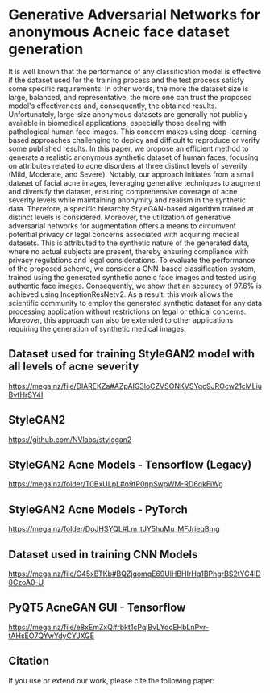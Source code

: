 # Generative Adversarial Networks for anonymous Acneic face dataset generation

It is well known that the performance of any classification model is effective if the dataset used for the training process and the test process satisfy some specific requirements. In other words, the more the dataset size is large, balanced, and representative, the more one can trust the proposed model's effectiveness and, consequently, the obtained results. Unfortunately, large-size anonymous datasets are generally not publicly available in biomedical applications, especially those dealing with pathological human face images. This concern makes using deep-learning-based approaches challenging to deploy and difficult to reproduce or verify some published results. In this paper, we propose an efficient method to generate a realistic anonymous synthetic dataset of human faces, focusing on attributes related to acne disorders at three distinct levels of severity (Mild, Moderate, and Severe). Notably, our approach initiates from a small dataset of facial acne images, leveraging generative techniques to augment and diversify the dataset, ensuring comprehensive coverage of acne severity levels while maintaining anonymity and realism in the synthetic data. Therefore, a specific hierarchy StyleGAN-based algorithm trained at distinct levels is considered. Moreover, the utilization of generative adversarial networks for augmentation offers a means to circumvent potential privacy or legal concerns associated with acquiring medical datasets. This is attributed to the synthetic nature of the generated data, where no actual subjects are present, thereby ensuring compliance with privacy regulations and legal considerations. To evaluate the performance of the proposed scheme, we consider a CNN-based classification system, trained using the generated synthetic acneic face images and tested using authentic face images. Consequently, we show that an accuracy of 97.6\% is achieved using InceptionResNetv2. As a result, this work allows the scientific community to employ the generated synthetic dataset for any data processing application without restrictions on legal or ethical concerns. Moreover, this approach can also be extended to other applications requiring the generation of synthetic medical images.

## Dataset used for training StyleGAN2 model with all levels of acne severity
https://mega.nz/file/DlAREKZa#AZpAIG3loCZVSONKVSYqc9JROcw21cMLiuBvfHrSY4I

## StyleGAN2
https://github.com/NVlabs/stylegan2

## StyleGAN2 Acne Models - Tensorflow (Legacy)
https://mega.nz/folder/T0BxULpL#o9fP0npSwpWM-RD6qkFiWg

## StyleGAN2 Acne Models - PyTorch
https://mega.nz/folder/DoJHSYQL#Lm_tJY5huMu_MFJrieqBmg

## Dataset used in training CNN Models
https://mega.nz/file/G45xBTKb#BQZjqomqE69UlHBHIrHg1BPhgrBS2tYC4lD8CzoA0-U

## PyQT5 AcneGAN GUI - Tensorflow
https://mega.nz/file/e8xEmZxQ#rbkt1cPqiBvLYdcEHbLnPvr-tAHsEO7QYwYdyCYJXGE


## Citation
If you use or extend our work, please cite the following paper:
```
```


